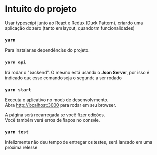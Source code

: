# Intuito do projeto

Usar typescript junto ao React e Redux (Duck Pattern), criando uma aplicação do zero (tanto em layout, quando tm funcionalidades)

### `yarn`

Para instalar as dependências do projeto.

### `yarn api`

Irá rodar o "backend".
O mesmo está usando o **Json Server**, por isso é indicado que esse comando seja o segundo a ser rodado

### `yarn start`

Executa o aplicativo no modo de desenvolvimento.<br />
Abra [http://localhost:3000](http://localhost:3000) para rodar em seu browser.

A página será recarregada se você fizer edições. <br />
Você também verá erros de fiapos no console.

### `yarn test`

Infelizmente não deu tempo de entregar os testes, será lançado em uma próxima release

